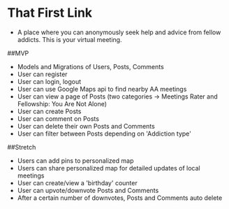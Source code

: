 # That First Link

* A place where you can anonymously seek help and advice from fellow addicts.  This is your virtual meeting.

##MVP

* Models and Migrations of Users, Posts, Comments
* User can register
* User can login, logout
* User can use Google Maps api to find nearby AA meetings
* User can view a page of Posts (two categories -> Meetings Rater and Fellowship: You Are Not Alone)
* User can create Posts
* User can comment on Posts
* User can delete their own Posts and Comments
* User can filter between Posts depending on 'Addiction type'

##Stretch

* Users can add pins to personalized map
* Users can share personalized map for detailed updates of local meetings
* User can create/view a 'birthday' counter
* User can upvote/downvote Posts and Comments
* After a certain number of downvotes, Posts and Comments auto delete




